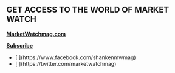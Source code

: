 ## GET ACCESS TO THE WORLD OF MARKET WATCH

**[MarketWatchmag.com](http://marketwatchmag.com/)**

**[Subscribe](https://msh.dragonforms.com/init.do?PK=W16WEB&omedasite=MSH1_QWnew)**

<ul class="u-list-inline">
    <li class="list-inline-item mr-0">[<span class="fa-stack fa-lg">
      <i class="fas fa-circle fa-stack-2x"></i>
      <i class="fab fa-facebook-f fa-stack-1x fa-inverse"></i>
    </span>](https://www.facebook.com/shankenmwmag)</li>
    <li class="list-inline-item mr-0">[<span class="fa-stack fa-lg">
      <i class="fas fa-circle fa-stack-2x"></i>
      <i class="fab fa-twitter fa-stack-1x fa-inverse"></i>
    </span>](https://twitter.com/marketwatchmag)</li>
</ul>